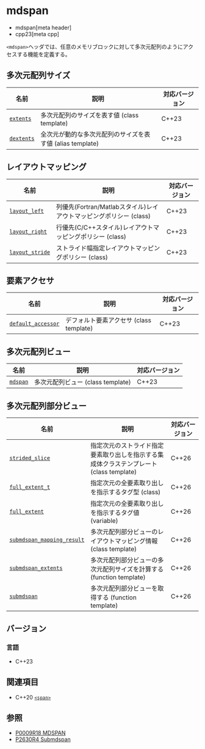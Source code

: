# mdspan
* mdspan[meta header]
* cpp23[meta cpp]

`<mdspan>`ヘッダでは、任意のメモリブロックに対して多次元配列のようにアクセスする機能を定義する。


## 多次元配列サイズ

| 名前 | 説明 | 対応バージョン |
|------|------|-------|
| [`extents`](mdspan/extents.md)  | 多次元配列のサイズを表す値 (class template) | C++23 |
| [`dextents`](mdspan/extents.md) | 全次元が動的な多次元配列のサイズを表す値 (alias template) | C++23 |


## レイアウトマッピング

| 名前 | 説明 | 対応バージョン |
|------|------|-------|
| [`layout_left`](mdspan/layout_left.md)     | 列優先(Fortran/Matlabスタイル)レイアウトマッピングポリシー (class) | C++23 |
| [`layout_right`](mdspan/layout_right.md)   | 行優先(C/C++スタイル)レイアウトマッピングポリシー (class) | C++23 |
| [`layout_stride`](mdspan/layout_stride.md) | ストライド幅指定レイアウトマッピングポリシー (class) | C++23 |


## 要素アクセサ

| 名前 | 説明 | 対応バージョン |
|------|------|-------|
| [`default_accessor`](mdspan/default_accessor.md) | デフォルト要素アクセサ (class template) | C++23 |


## 多次元配列ビュー

| 名前 | 説明 | 対応バージョン |
|------|------|-------|
| [`mdspan`](mdspan/mdspan.md) | 多次元配列ビュー (class template) | C++23 |


## 多次元配列部分ビュー

| 名前 | 説明 | 対応バージョン |
|------|------|-------|
| [`strided_slice`](mdspan/strided_slice.md) | 指定次元のストライド指定要素取り出しを指示する集成体クラステンプレート (class template) | C++26 |
| [`full_extent_t`](mdspan/full_extent_t.md) | 指定次元の全要素取り出しを指示するタグ型 (class) | C++26 |
| [`full_extent`](mdspan/full_extent_t.md) | 指定次元の全要素取り出しを指示するタグ値 (variable) | C++26 |
| [`submdspan_mapping_result`](mdspan/submdspan_mapping_result.md) | 多次元配列部分ビューのレイアウトマッピング情報 (class template) | C++26 |
| [`submdspan_extents`](mdspan/submdspan_extents.md.nolink) | 多次元配列部分ビューの多次元配列サイズを計算する (function template) | C++26 |
| [`submdspan`](mdspan/submdspan.md) | 多次元配列部分ビューを取得する (function template) | C++26 |


## バージョン
### 言語
- C++23


## 関連項目
- C++20 [`<span>`](span.md)


## 参照
- [P0009R18 MDSPAN](https://www.open-std.org/jtc1/sc22/wg21/docs/papers/2022/p0009r18.html)
- [P2630R4 Submdspan](https://open-std.org/jtc1/sc22/wg21/docs/papers/2023/p2630r4.html)
